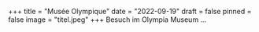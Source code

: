 +++
title = "Musée Olympique"
date = "2022-09-19"
draft = false
pinned = false
image = "titel.jpeg"
+++
B﻿esuch im Olympia Museum ...